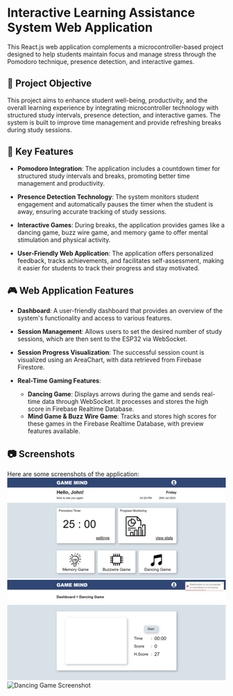 # Interactive Learning Assistance System Web Application

This React.js web application complements a microcontroller-based project designed to help students maintain focus and manage stress through the Pomodoro technique, presence detection, and interactive games.

## 🎯 Project Objective

This project aims to enhance student well-being, productivity, and the overall learning experience by integrating microcontroller technology with structured study intervals, presence detection, and interactive games. The system is built to improve time management and provide refreshing breaks during study sessions.

## 🎯 Key Features

- **Pomodoro Integration**: The application includes a countdown timer for structured study intervals and breaks, promoting better time management and productivity.
  
- **Presence Detection Technology**: The system monitors student engagement and automatically pauses the timer when the student is away, ensuring accurate tracking of study sessions.

- **Interactive Games**: During breaks, the application provides games like a dancing game, buzz wire game, and memory game to offer mental stimulation and physical activity.

- **User-Friendly Web Application**: The application offers personalized feedback, tracks achievements, and facilitates self-assessment, making it easier for students to track their progress and stay motivated.

## 🎮 Web Application Features

- **Dashboard**: A user-friendly dashboard that provides an overview of the system's functionality and access to various features.

- **Session Management**: Allows users to set the desired number of study sessions, which are then sent to the ESP32 via WebSocket.

- **Session Progress Visualization**: The successful session count is visualized using an AreaChart, with data retrieved from Firebase Firestore.

- **Real-Time Gaming Features**: 
  - **Dancing Game**: Displays arrows during the game and sends real-time data through WebSocket. It processes and stores the high score in Firebase Realtime Database.
  - **Mind Game & Buzz Wire Game**: Tracks and stores high scores for these games in the Firebase Realtime Database, with preview features available.

## 📷 Screenshots
Here are some screenshots of the application:
![Dashboard Screenshot](src/assets/screenshots/Dashboard.jpg)
![Dancing Pad Game Screenshot](src/assets/screenshots/Dancingpadgame.jpg)
![Dancing Game Screenshot](src/assets/screenshots/Dashboard.png)
